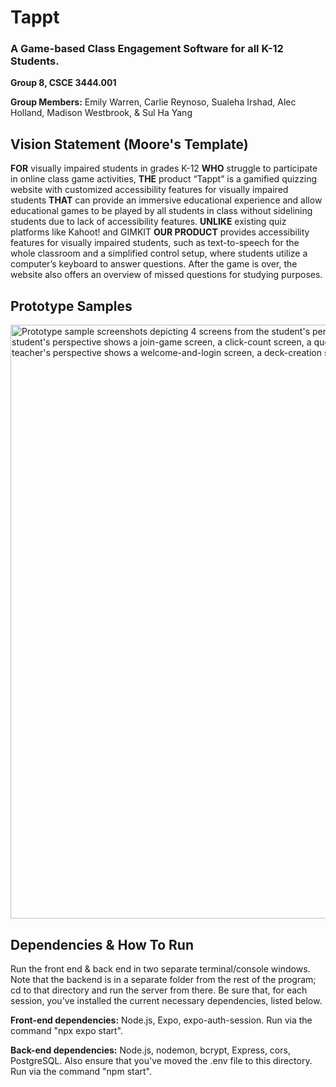 # Tappt #
### A Game-based Class Engagement Software for all K-12 Students. ###

**Group 8, CSCE 3444.001**

**Group Members:** Emily Warren, Carlie Reynoso, Sualeha Irshad, Alec Holland, Madison Westbrook, & Sul Ha Yang


## Vision Statement (Moore's Template) ##
**FOR** visually impaired students in grades K-12 **WHO** struggle to participate in online class game activities, **THE** product “Tappt” is a gamified quizzing website with customized accessibility features for visually impaired students **THAT** can provide an immersive educational experience and allow educational games to be played by all students in class without sidelining students due to lack of accessibility features. **UNLIKE** existing quiz platforms like Kahoot! and GIMKIT **OUR PRODUCT** provides accessibility features for visually impaired students, such as text-to-speech for the whole classroom and a simplified control setup, where students utilize a computer’s keyboard to answer questions. After the game is over, the website also offers an overview of missed questions for studying purposes.

## Prototype Samples ##
<img width="950" alt="Prototype sample screenshots depicting 4 screens from the student's perspective and 4 screens from the teacher's perspective. The student's perspective shows a join-game screen, a click-count screen, a question-and-answer screen, and an end-game screen. The teacher's perspective shows a welcome-and-login screen, a deck-creation screen, a student-results screen, and a leaderboard screen." src="https://github.com/user-attachments/assets/f59c8866-15a7-4fa0-b1f1-4752a08b2d5c" />

## Dependencies & How To Run ##
Run the front end & back end in two separate terminal/console windows. Note that the backend is in a separate folder from the rest of the program; cd to that directory and run the server from there. Be sure that, for each session, you've installed the current necessary dependencies, listed below.

**Front-end dependencies:** Node.js, Expo, expo-auth-session.
Run via the command "npx expo start".

**Back-end dependencies:** Node.js, nodemon, bcrypt, Express, cors, PostgreSQL. Also ensure that you've moved the .env file to this directory.
Run via the command "npm start".